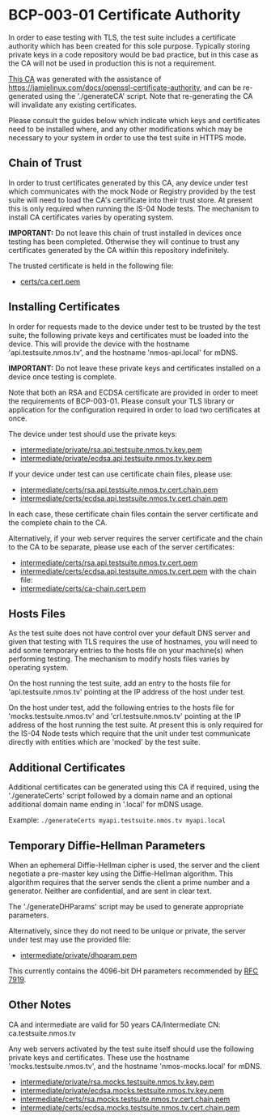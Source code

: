 # BCP-003-01 Certificate Authority

In order to ease testing with TLS, the test suite includes a certificate authority which has been created for this sole
purpose. Typically storing private keys in a code repository would be bad practice, but in this case as the CA will not
be used in production this is not a requirement.

[This CA](ca) was generated with the assistance of <https://jamielinux.com/docs/openssl-certificate-authority>, and can be
re-generated using the './generateCA' script. Note that re-generating the CA will invalidate any existing certificates.

Please consult the guides below which indicate which keys and certificates need to be installed where, and any other
modifications which may be necessary to your system in order to use the test suite in HTTPS mode.

## Chain of Trust

In order to trust certificates generated by this CA, any device under test which communicates with the mock Node or
Registry provided by the test suite will need to load the CA's certificate into their trust store. At present this is
only required when running the IS-04 Node tests. The mechanism to install CA certificates varies by operating system.

**IMPORTANT:** Do not leave this chain of trust installed in devices once testing has been completed. Otherwise they
will continue to trust any certificates generated by the CA within this repository indefinitely.

The trusted certificate is held in the following file:
*   [certs/ca.cert.pem](ca/certs/ca.cert.pem)

## Installing Certificates

In order for requests made to the device under test to be trusted by the test suite, the following private keys and
certificates must be loaded into the device. This will provide the device with the hostname 'api.testsuite.nmos.tv',
and the hostname 'nmos-api.local' for mDNS.

**IMPORTANT:** Do not leave these private keys and certificates installed on a device once testing is complete.

Note that both an RSA and ECDSA certificate are provided in order to meet the requirements of BCP-003-01. Please consult
your TLS library or application for the configuration required in order to load two certificates at once.

The device under test should use the private keys:
*   [intermediate/private/rsa.api.testsuite.nmos.tv.key.pem](ca/intermediate/private/rsa.api.testsuite.nmos.tv.key.pem)
*   [intermediate/private/ecdsa.api.testsuite.nmos.tv.key.pem](ca/intermediate/private/ecdsa.api.testsuite.nmos.tv.key.pem)

If your device under test can use certificate chain files, please use:
*   [intermediate/certs/rsa.api.testsuite.nmos.tv.cert.chain.pem](ca/intermediate/certs/rsa.api.testsuite.nmos.tv.cert.chain.pem)
*   [intermediate/certs/ecdsa.api.testsuite.nmos.tv.cert.chain.pem](ca/intermediate/certs/ecdsa.api.testsuite.nmos.tv.cert.chain.pem)

In each case, these certificate chain files contain the server certificate and the complete chain to the CA.

Alternatively, if your web server requires the server certificate and the chain to the CA to be separate, please use each of the server certificates:
*   [intermediate/certs/rsa.api.testsuite.nmos.tv.cert.pem](ca/intermediate/certs/rsa.api.testsuite.nmos.tv.cert.pem)
*   [intermediate/certs/ecdsa.api.testsuite.nmos.tv.cert.pem](ca/intermediate/certs/ecdsa.api.testsuite.nmos.tv.cert.pem)
with the chain file:
*   [intermediate/certs/ca-chain.cert.pem](ca/intermediate/certs/ca-chain.cert.pem)

## Hosts Files

As the test suite does not have control over your default DNS server and given that testing with TLS requires the use of
hostnames, you will need to add some temporary entries to the hosts file on your machine(s) when performing testing.
The mechanism to modify hosts files varies by operating system.

On the host running the test suite, add an entry to the hosts file for 'api.testsuite.nmos.tv' pointing at the IP
address of the host under test.

On the host under test, add the following entries to the hosts file for 'mocks.testsuite.nmos.tv' and 'crl.testsuite.nmos.tv'
pointing at the IP address of the host running the test suite. At present this is only required for the IS-04 Node tests which
require that the unit under test communicate directly with entities which are 'mocked' by the test suite.

## Additional Certificates

Additional certificates can be generated using this CA if required, using the './generateCerts' script followed by a
domain name and an optional additional domain name ending in '.local' for mDNS usage.

Example: `./generateCerts myapi.testsuite.nmos.tv myapi.local`

## Temporary Diffie-Hellman Parameters

When an ephemeral Diffie-Hellman cipher is used, the server and the client negotiate a pre-master key using the
Diffie-Hellman algorithm. This algorithm requires that the server sends the client a prime number and a generator.
Neither are confidential, and are sent in clear text.

The './generateDHParams' script may be used to generate appropriate parameters.

Alternatively, since they do not need to be unique or private, the server under test may use the provided file:
*   [intermediate/private/dhparam.pem](ca/intermediate/private/dhparam.pem)

This currently contains the 4096-bit DH parameters recommended by [RFC 7919](https://tools.ietf.org/html/rfc7919).

## Other Notes

CA and intermediate are valid for 50 years
CA/Intermediate CN: ca.testsuite.nmos.tv

Any web servers activated by the test suite itself should use the following private keys and certificates. These use the
hostname 'mocks.testsuite.nmos.tv', and the hostname 'nmos-mocks.local' for mDNS.
*   [intermediate/private/rsa.mocks.testsuite.nmos.tv.key.pem](ca/intermediate/private/rsa.mocks.testsuite.nmos.tv.key.pem)
*   [intermediate/private/ecdsa.mocks.testsuite.nmos.tv.key.pem](ca/intermediate/private/ecdsa.mocks.testsuite.nmos.tv.key.pem)
*   [intermediate/certs/rsa.mocks.testsuite.nmos.tv.cert.chain.pem](ca/intermediate/certs/rsa.mocks.testsuite.nmos.tv.cert.chain.pem)
*   [intermediate/certs/ecdsa.mocks.testsuite.nmos.tv.cert.chain.pem](ca/intermediate/certs/ecdsa.mocks.testsuite.nmos.tv.cert.chain.pem)
